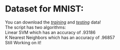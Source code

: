 # Dataset for MNIST:
You can download the [_training_][tr] and [_testing_][te] data!  
The script has two algorithms:  
Linear SVM which has an accuracy of .93186     
K Nearest Neighbors which has an accuracy of .96857  
Still Working on it!

[tr]:https://www.kaggle.com/c/digit-recognizer/download/train.csv
[te]:https://www.kaggle.com/c/digit-recognizer/download/test.csv
